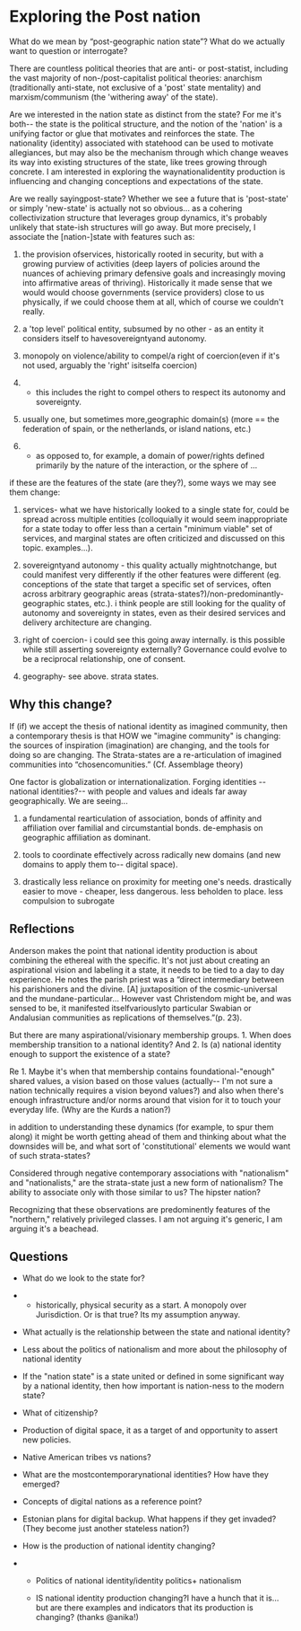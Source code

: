 # Exploring the Post nation

What do we mean by “post-geographic nation state”? What do we actually want to question or interrogate?

There are countless political theories that are anti- or post-statist, including the vast majority of non-/post-capitalist political theories: anarchism \(traditionally anti-state, not exclusive of a 'post' state mentality\) and marxism/communism \(the 'withering away' of the state\).

Are we interested in the nation state as distinct from the state? For me it's both-- the state is the political structure, and the notion of the 'nation' is a unifying factor or glue that motivates and reinforces the state. The nationality \(identity\) associated with statehood can be used to motivate allegiances, but may also be the mechanism through which change weaves its way into existing structures of the state, like trees growing through concrete. I am interested in exploring the waynationalidentity production is influencing and changing conceptions and expectations of the state.

Are we really sayingpost-state? Whether we see a future that is 'post-state' or simply 'new-state' is actually not so obvious... as a cohering collectivization structure that leverages group dynamics, it's probably unlikely that state-ish structures will go away. But more precisely, I associate the \[nation-\]state with features such as:

1. the provision ofservices, historically rooted in security, but with a growing purview of activities \(deep layers of policies around the nuances of achieving primary defensive goals and increasingly moving into affirmative areas of thriving\). Historically it made sense that we would would choose governments \(service providers\) close to us physically, if we could choose them at all, which of course we couldn't really.

2. a 'top level' political entity, subsumed by no other - as an entity it considers itself to havesovereigntyand autonomy.

3. monopoly on violence/ability to compel/a right of coercion\(even if it's not used, arguably the 'right' isitselfa coercion\)

4. * this includes the right to compel others to respect its autonomy and sovereignty.
5. usually one, but sometimes more,geographic domain\(s\) \(more == the federation of spain, or the netherlands, or island nations, etc.\)

6. * as opposed to, for example, a domain of power/rights defined primarily by the nature of the interaction, or the sphere of ...

if these are the features of the state \(are they?\), some ways we may see them change:

1. services- what we have historically looked to a single state for, could be spread across multiple entities \(colloquially it would seem inappropriate for a state today to offer less than a certain "minimum viable" set of services, and marginal states are often criticized and discussed on this topic. examples...\).

2. sovereigntyand autonomy - this quality actually mightnotchange, but could manifest very differently if the other features were different \(eg. conceptions of the state that target a specific set of services, often across arbitrary geographic areas \(strata-states?\)/non-predominantly-geographic states, etc.\). i think people are still looking for the quality of autonomy and sovereignty in states, even as their desired services and delivery architecture are changing.

3. right of coercion- i could see this going away internally. is this possible while still asserting sovereignty externally? Governance could evolve to be a reciprocal relationship, one of consent.

4. geography- see above. strata states.

## Why this change?

If \(if\) we accept the thesis of national identity as imagined community, then a contemporary thesis is that HOW we "imagine community" is changing: the sources of inspiration \(imagination\) are changing, and the tools for doing so are changing. The Strata-states are a re-articulation of imagined communities into “chosencomunities.” \(Cf. Assemblage theory\)

One factor is globalization or internationalization. Forging identities -- national identities?-- with people and values and ideals far away geographically. We are seeing...

1. a fundamental rearticulation of association, bonds of affinity and affiliation over familial and circumstantial bonds. de-emphasis on geographic affiliation as dominant.

2. tools to coordinate effectively across radically new domains \(and new domains to apply them to-- digital space\).

3. drastically less reliance on proximity for meeting one's needs. drastically easier to move - cheaper, less dangerous. less beholden to place. less compulsion to subrogate

## Reflections

Anderson makes the point that national identity production is about combining the ethereal with the specific. It's not just about creating an aspirational vision and labeling it a state, it needs to be tied to a day to day experience. He notes the parish priest was a “direct intermediary between his parishioners and the divine. \[A\] juxtaposition of the cosmic-universal and the mundane-particular… However vast Christendom might be, and was sensed to be, it manifested itselfvariouslyto particular Swabian or Andalusian communities as replications of themselves.”\(p. 23\).

But there are many aspirational/visionary membership groups. 1. When does membership transition to a national identity? And 2. Is \(a\) national identity enough to support the existence of a state?

Re 1. Maybe it's when that membership contains foundational-"enough" shared values, a vision based on those values \(actually-- I'm not sure a nation technically requires a vision beyond values?\) and also when there's enough infrastructure and/or norms around that vision for it to touch your everyday life. \(Why are the Kurds a nation?\)

in addition to understanding these dynamics \(for example, to spur them along\) it might be worth getting ahead of them and thinking about what the downsides will be, and what sort of 'constitutional' elements we would want of such strata-states?

Considered through negative contemporary associations with "nationalism" and "nationalists," are the strata-state just a new form of nationalism? The ability to associate only with those similar to us? The hipster nation?

Recognizing that these observations are predominently features of the "northern," relatively privileged classes. I am not arguing it's generic, I am arguing it's a beachead.

## Questions

* What do we look to the state for?

* * historically, physical security as a start. A monopoly over Jurisdiction. Or is that true? Its my assumption anyway.
* What actually is the relationship between the state and national identity?

* Less about the politics of nationalism and more about the philosophy of national identity

* If the "nation state" is a state united or defined in some significant way by a national identity, then how important is nation-ness to the modern state?

* What of citizenship?

* Production of digital space, it as a target of and opportunity to assert new policies.

* Native American tribes vs nations?

* What are the mostcontemporarynational identities? How have they emerged?

* Concepts of digital nations as a reference point?

* Estonian plans for digital backup. What happens if they get invaded? \(They become just another stateless nation?\)

* How is the production of national identity changing?

* * Politics of national identity/identity politics+ nationalism

  * IS national identity production changing?I have a hunch that it is… but are there examples and indicators that its production is changing? \(thanks @anika!\)

  


 

